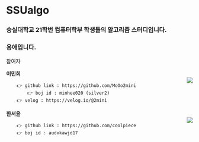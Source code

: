 # SSUalgo

### 숭실대학교 21학번 컴퓨터학부 학생들의 알고리즘 스터디입니다.
### 응애입니다.


참여자

**이민희**   
<img align='right' src="http://mazassumnida.wtf/api/v2/generate_badge?boj=minhee020">
```
	👉 github link : https://github.com/MoOo2mini    
    	👉 boj id : minhee020 (silver2)    
	👉 velog : https://velog.io/@2mini   
```
	    
**한서윤**   
<img align='right' src="http://mazassumnida.wtf/api/v2/generate_badge?boj=audxkawjd17">

```
	👉 github link : https://github.com/coolpiece
	👉 boj id : audxkawjd17
```

